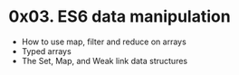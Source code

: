 # 0x03. ES6 data manipulation

- How to use map, filter and reduce on arrays
- Typed arrays
- The Set, Map, and Weak link data structures